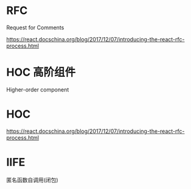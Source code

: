 # RFC 
Request for Comments

https://react.docschina.org/blog/2017/12/07/introducing-the-react-rfc-process.html

# HOC 高阶组件
Higher-order component

# HOC

https://react.docschina.org/blog/2017/12/07/introducing-the-react-rfc-process.html

# IIFE

匿名函数自调用(闭包)


